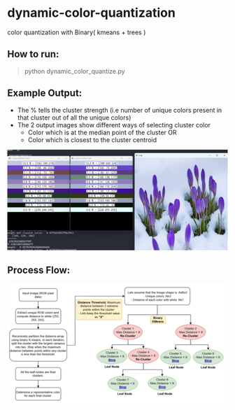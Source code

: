 # dynamic-color-quantization
color quantization with Binary( kmeans + trees )


## How to run: 
> python dynamic_color_quantize.py 

## Example Output:

- The % tells the cluster strength (i.e number of unique colors present in that cluster out of all the unique colors)
- The 2 output images show different ways of selecting cluster color 
    - Color which is at the median point of the cluster OR
    - Color which is closest to the cluster centroid

![alt text](README/image.png)


## Process Flow: 

![alt text](README/flow-diagram.png)


